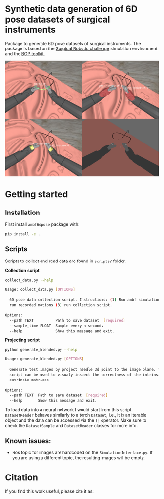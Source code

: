 # Synthetic data generation of 6D pose datasets of surgical instruments 

Package to generate 6D pose datasets of surgical instruments. The package is based on the [Surgical Robotic challenge][1] simulation environment and the [BOP toolkit][2].

<p align="center">
<img src="./docs/imgs/main_fig.png" width="700">
</p>

[1]: https://github.com/surgical-robotics-ai/surgical_robotics_challenge
[2]: https://github.com/thodan/bop_toolkit 

# Getting started

## Installation

First install `ambf6dpose` package with:
```bash
pip install -e .
```

## Scripts
Scripts to collect and read data are found in `scripts/` folder.

**Collection script**
```bash
collect_data.py --help
```

```bash
Usage: collect_data.py [OPTIONS]

  6D pose data collection script. Instructions: (1) Run ambf simulation (2)
  run recorded motions (3) run collection script.

Options:
  --path TEXT          Path to save dataset  [required]
  --sample_time FLOAT  Sample every n seconds
  --help               Show this message and exit.
```


**Projecting script**
```bash
python generate_blended.py --help
```

```bash
Usage: generate_blended.py [OPTIONS]

  Generate test images by project needle 3d point to the image plane. This
  script can be used to visualy inspect the correctness of the intrinsic and
  extrinsic matrices

Options:
  --path TEXT  Path to save dataset  [required]
  --help       Show this message and exit.
```

To load data into a neural network I would start from this script. `DatasetReader` behaves similarly to a torch `Dataset`, i.e., it is an iterable object and the data can be accessed via the `[]` operator. Make sure to check the `DatasetSample` and `DatasetReader` classes for more info.

## Known issues:

* Ros topic for images are hardcoded on the `SimulationInterface.py`. If you are using a different topic, the resulting images will be empty.

# Citation
If you find this work useful, please cite it as:

```bibtex

```